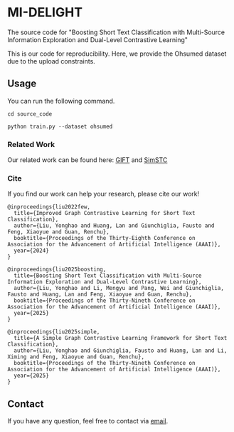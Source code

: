 # MI-DELIGHT
The source code for "Boosting Short Text Classification with Multi-Source Information Exploration and Dual-Level Contrastive Learning"

This is our code for reproducibility. Here, we provide the Ohsumed dataset due to the upload constraints.

## Usage
You can run the following command.

```
cd source_code
```

```
python train.py --dataset ohsumed
```
### Related Work
Our related work can be found here: [GIFT](https://github.com/KEAML-JLU/GIFT) and [SimSTC](https://github.com/KEAML-JLU/SimSTC)
### Cite
If you find our work can help your research, please cite our work! <br>

```
@inproceedings{liu2022few,
  title={Improved Graph Contrastive Learning for Short Text Classification},
  author={Liu, Yonghao and Huang, Lan and Giunchiglia, Fausto and Feng, Xiaoyue and Guan, Renchu},
  booktitle={Proceedings of the Thirty-Eighth Conference on Association for the Advancement of Artificial Intelligence (AAAI)},
  year={2024}
}
```

```
@inproceedings{liu2025boosting,
  title={Boosting Short Text Classification with Multi-Source Information Exploration and Dual-Level Contrastive Learning},
  author={Liu, Yonghao and Li, Mengyu and Pang, Wei and Giunchiglia, Fausto and Huang, Lan and Feng, Xiaoyue and Guan, Renchu},
  booktitle={Proceedings of the Thirty-Nineth Conference on Association for the Advancement of Artificial Intelligence (AAAI)},
  year={2025}
}
```
```
@inproceedings{liu2025simple,
  title={A Simple Graph Contrastive Learning Framework for Short Text Classification},
  author={Liu, Yonghao and Giunchiglia, Fausto and Huang, Lan and Li, Ximing and Feng, Xiaoyue and Guan, Renchu},
  booktitle={Proceedings of the Thirty-Nineth Conference on Association for the Advancement of Artificial Intelligence (AAAI)},
  year={2025}
}
```

## Contact
If you have any question, feel free to contact via [email](yonghao20@mails.jlu.edu.cn).
